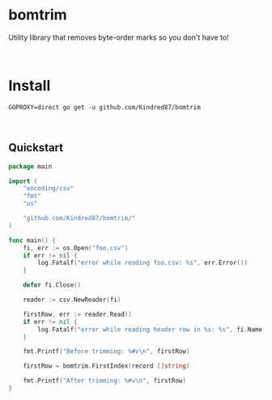 # bomtrim

Utility library that removes byte-order marks so you don't have to!

<br>

# Install
```
GOPROXY=direct go get -u github.com/Kindred87/bomtrim
```

<br>

## Quickstart
```go
package main

import (
    "encoding/csv"
	"fmt"
	"os"

    "github.com/Kindred87/bomtrim/"
)

func main() {
    fi, err := os.Open("foo.csv")
    if err != nil {
        log.Fatalf("error while reading foo.csv: %s", err.Error())
    }

    defer fi.Close()

    reader := csv.NewReader(fi)

    firstRow, err := reader.Read()
	if err != nil {
		log.Fatalf("error while reading header row in %s: %s", fi.Name(), err.Error())
	}

    fmt.Printf("Before trimming: %#v\n", firstRow)

    firstRow = bomtrim.FirstIndex(record []string)

    fmt.Printf("After trimming: %#v\n", firstRow)
}
```